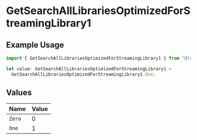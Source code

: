 # GetSearchAllLibrariesOptimizedForStreamingLibrary1

## Example Usage

```typescript
import { GetSearchAllLibrariesOptimizedForStreamingLibrary1 } from "@lukehagar/plexjs/sdk/models/operations";

let value: GetSearchAllLibrariesOptimizedForStreamingLibrary1 =
  GetSearchAllLibrariesOptimizedForStreamingLibrary1.One;
```

## Values

| Name   | Value  |
| ------ | ------ |
| `Zero` | 0      |
| `One`  | 1      |